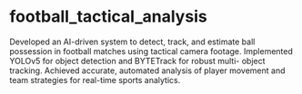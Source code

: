 # football_tactical_analysis
Developed an AI-driven system to detect, track, and estimate ball possession in football matches using tactical camera footage. Implemented YOLOv5 for object detection and BYTETrack for robust multi- object tracking. Achieved accurate, automated analysis of player movement and team strategies for real-time sports analytics.
